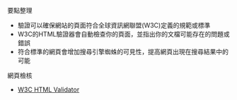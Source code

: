 要點整理
- 驗證可以確保網站的頁面符合全球資訊網聯盟(W3C)定義的規範或標準
- W3C的HTML驗證器會自動檢查你的頁面，並指出你的文檔可能存在的問題或錯誤
- 符合標準的網頁會增加搜尋引擎蜘蛛的可見性，提高網頁出現在搜尋結果中的可能

網頁檢核
- [W3C HTML Validator](https://validator.w3.org/)
